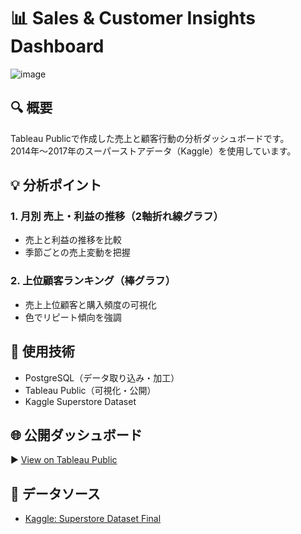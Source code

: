 # 📊 Sales & Customer Insights Dashboard

![image](https://github.com/user-attachments/assets/fbd7ae90-b9ef-46c8-b265-335c3a9410eb)

## 🔍 概要
Tableau Publicで作成した売上と顧客行動の分析ダッシュボードです。  
2014年〜2017年のスーパーストアデータ（Kaggle）を使用しています。

## 💡 分析ポイント
### 1. 月別 売上・利益の推移（2軸折れ線グラフ）
- 売上と利益の推移を比較
- 季節ごとの売上変動を把握

### 2. 上位顧客ランキング（棒グラフ）
- 売上上位顧客と購入頻度の可視化
- 色でリピート傾向を強調

## 🧰 使用技術
- PostgreSQL（データ取り込み・加工）
- Tableau Public（可視化・公開）
- Kaggle Superstore Dataset

## 🌐 公開ダッシュボード
▶ [View on Tableau Public](https://public.tableau.com/authoring/_17518802990720/SalesCustomerInsights#1)

## 📂 データソース
- [Kaggle: Superstore Dataset Final](https://www.kaggle.com/datasets/vivek468/superstore-dataset-final)
